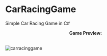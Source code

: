 # CarRacingGame
Simple Car Racing Game in C#

<center><b>Game Preview:</b></center><br>

![carracinggame](https://user-images.githubusercontent.com/56698760/119241561-a897c680-bb57-11eb-8c77-875797f3d768.png)
